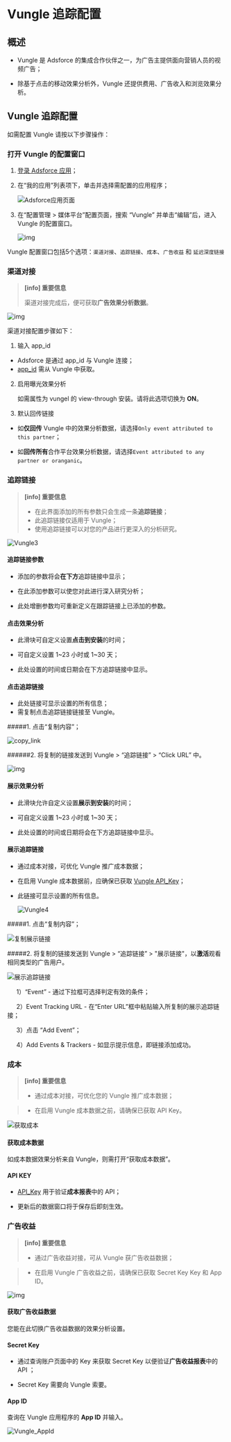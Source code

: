 # **Vungle 追踪配置**

## 概述

* Vungle 是 Adsforce 的集成合作伙伴之一，为广告主提供面向营销人员的视频广告；

* 除基于点击的移动效果分析外，Vungle 还提供费用、广告收入和浏览效果分析。

## Vungle 追踪配置

  如需配置 Vungle 请按以下步骤操作：

### 打开 Vungle 的配置窗口

1. [登录 Adsforce 应用](<https://demo-portal.adsforce.io/login>)；

2. 在“我的应用”列表项下，单击并选择需配置的应用程序；

   ![Adsforce应用页面](Adsforce应用页面.PNG)

3. 在“配置管理 > 媒体平台”配置页面，搜索 “Vungle” 并单击“编辑”后，进入 Vungle 的配置窗口。

   ![img](Vungle1.png) 


Vungle 配置窗口包括5个选项：`渠道对接`、`追踪链接`、`成本`、`广告收益` 和 `延迟深度链接`

### 渠道对接

> **[info] 重要信息**
>
> 渠道对接完成后，便可获取**广告效果分析数据**。

![img](Vungle2.png)      

渠道对接配置步骤如下：

1. 输入 app_id
 - Adsforce 是通过 app_id 与 Vungle 连接；
 - [app_id](app-id/README.md) 需从 Vungle 中获取。  

2. 启用曝光效果分析

   如需属性为 vungel 的 view-through 安装。请将此选项切换为 **ON**。

3. 默认回传链接

 * 如**仅回传** Vungle 中的效果分析数据，请选择`Only event attributed to this partner`；

 * 如**回传所有**合作平台效果分析数据，请选择`Event attributed to any partner or oranganic`。

### **追踪链接**
> **[info] 重要信息**
>
> * 在此界面添加的所有参数只会生成一条**追踪链接**；
> * 此追踪链接仅适用于 Vungle；
> * 使用追踪链接可以对您的产品进行更深入的分析研究。

![Vungle3](Vungle3.png)

#### 追踪链接参数

* 添加的参数将会**在下方**追踪链接中显示；

* 在此添加参数可以使您对此进行深入研究分析；

* 此处增删参数均可重新定义在跟踪链接上已添加的参数。

#### 点击效果分析

* 此滑块可自定义设置**点击到安装**的时间；

* 可自定义设置 1~23 小时或 1~30 天；

* 此处设置的时间或日期会在下方追踪链接中显示。

#### 点击追踪链接

* 此处链接可显示设置的所有信息；
* 需复制点击追踪链接链接至 Vungle。

#####1. 点击“复制内容”；

![copy_link](copy_link.png)

######2. 将复制的链接发送到 Vungle > “追踪链接” > “Click URL” 中。

![img](Vungle_TrakingLink.png)

#### 展示效果分析

* 此滑块允许自定义设置**展示到安装**的时间；

* 可自定义设置 1~23 小时或 1~30 天；

* 此处设置的时间或日期将会在下方追踪链接中显示。

#### 展示追踪链接

* 通过成本对接，可优化 Vungle 推广成本数据；

* 在启用 Vungle 成本数据前，应确保已获取 [Vungle API_Key](api-key/README.md)；

* 此链接可显示设置的所有信息。

  ![Vungle4](Vungle4.png)

#####1. 点击“复制内容”；

![复制展示链接](copy_zhanshilink.png)

#####2. 将复制的链接发送到 Vungle > “追踪链接” > "展示链接"，以**激活**观看相同类型的广告用户。

![展示追踪链接](展示追踪链接.png)

&ensp;&ensp;&ensp;1）“Event” - 通过下拉框可选择判定有效的条件；

&ensp;&ensp;&ensp;2）Event Tracking URL - 在“Enter URL”框中粘贴输入所复制的展示追踪链接；

&ensp;&ensp;&ensp;3）点击 “Add Event”；

&ensp;&ensp;&ensp;4）Add Events & Trackers - 如显示提示信息，即链接添加成功。

### **成本**

> **[info] 重要信息**
>
> * 通过成本对接，可优化您的 Vungle 推广成本数据；

> * 在启用 Vungle 成本数据之前，请确保已获取 API Key。

![获取成本](huoquchengben.png)

#### 获取成本数据

如成本数据效果分析来自 Vungle，则需打开“获取成本数据”。

#### API KEY

* [API_Key](api-key/README.md)  用于验证**成本报表**中的 API；

* 更新后的数据窗口将于保存后即刻生效。

### **广告收益**

> **[info] 重要信息**
>
> * 通过广告收益对接，可从 Vungle 获广告收益数据；

> * 在启用 Vungle 广告收益之前，请确保已获取 Secret Key Key 和 App ID。

![img](Vungle5.png) 

#### 获取广告收益数据

您能在此切换广告收益数据的效果分析设置。

#### Secret Key

* 通过查询账户页面中的 Key 来获取 Secret Key 以便验证**广告收益报表**中的 API ；

* Secret Key 需要向 Vungle 索要。

#### App ID

查询在 Vungle 应用程序的 **App ID** 并输入。

![Vungle_AppId](app-id\Vungle_AppId.png)

